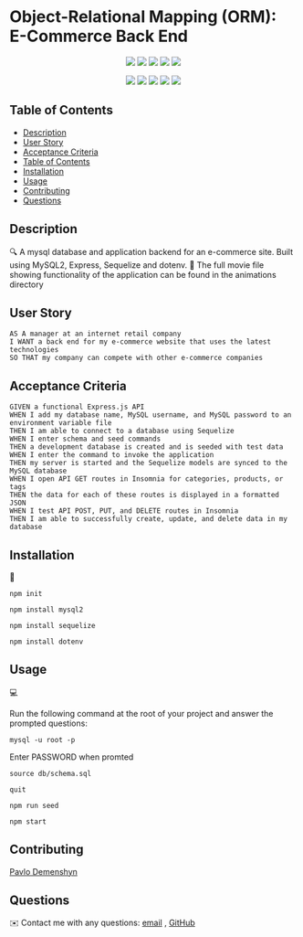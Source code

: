 
# Object-Relational Mapping (ORM): E-Commerce Back End 
  
<p align="center">
    <img src="https://img.shields.io/github/repo-size/Paul-Dimenshion/orm-back_end-pd-unb" />
    <img src="https://img.shields.io/github/languages/top/Paul-Dimenshion/orm-back_end-pd-unb"  />
    <img src="https://img.shields.io/github/issues/Paul-Dimenshion/orm-back_end-pd-unbd" />
    <img src="https://img.shields.io/github/last-commit/Paul-Dimenshion/orm-back_end-pd-unb" >
    <a href="https://github.com/Paul-Dimenshion"><img src="https://img.shields.io/github/followers/Paul-Dimenshion?style=social" target="_blank" /></a>
</p>
  
<p align="center">
    <img src="https://img.shields.io/badge/Javascript-yellow" />
    <img src="https://img.shields.io/badge/express-orange" />
    <img src="https://img.shields.io/badge/Sequelize-blue"  />
    <img src="https://img.shields.io/badge/mySQL-blue"  />
    <img src="https://img.shields.io/badge/dotenv-green" />
</p>

  
## Table of Contents
- [Description](#description)
- [User Story](#user-story)
- [Acceptance Criteria](#acceptance-criteria)
- [Table of Contents](#table-of-contents)
- [Installation](#installation)
- [Usage](#usage)
- [Contributing](#contributing)
- [Questions](#questions)

   
## Description

🔍 A mysql database and application backend for an e-commerce site. Built using MySQL2, Express, Sequelize and dotenv.
  🎥 The full movie file showing functionality of the application can be found in the animations directory
  
## User Story
  
```
AS A manager at an internet retail company
I WANT a back end for my e-commerce website that uses the latest technologies
SO THAT my company can compete with other e-commerce companies
```
  
## Acceptance Criteria
  
``` 
GIVEN a functional Express.js API
WHEN I add my database name, MySQL username, and MySQL password to an environment variable file
THEN I am able to connect to a database using Sequelize
WHEN I enter schema and seed commands
THEN a development database is created and is seeded with test data
WHEN I enter the command to invoke the application
THEN my server is started and the Sequelize models are synced to the MySQL database
WHEN I open API GET routes in Insomnia for categories, products, or tags
THEN the data for each of these routes is displayed in a formatted JSON
WHEN I test API POST, PUT, and DELETE routes in Insomnia
THEN I am able to successfully create, update, and delete data in my database
```

## Installation
💾   
  
`npm init`

`npm install mysql2`

`npm install sequelize`

`npm install dotenv`
  
## Usage
💻   
  
Run the following command at the root of your project and answer the prompted questions:

`mysql -u root -p`

Enter PASSWORD when promted

`source db/schema.sql`

`quit`

`npm run seed`
  
`npm start`


## Contributing
[Pavlo Demenshyn](https://github.com/Paul-Dimenshion)

## Questions
✉️ Contact me with any questions: [email](mailto:p.demenshyn@gmail.com) , [GitHub](https://github.com/Paul-Dimenshion)<br />